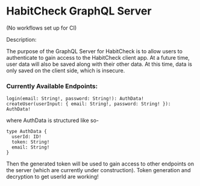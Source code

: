 # HabitCheck GraphQL Server

(No workflows set up for CI)

Description:

The purpose of the GraphQL Server for HabitCheck is to allow users to authenticate to gain access to the HabitCheck client app. At a future time, user data will also be saved along with their other data. At this time, data is only saved on the client side, which is insecure.

### Currently Available Endpoints:

```
login(email: String!, password: String!): AuthData!
createUser(userInput: { email: String!, password: String! }): AuthData!
```

where AuthData is structured like so-

```
type AuthData {
  userId: ID!
  token: String!
  email: String!
}
```

Then the generated token will be used to gain access to other endpoints on the server (which are currently under construction). Token generation and decryption to get userId are working!
